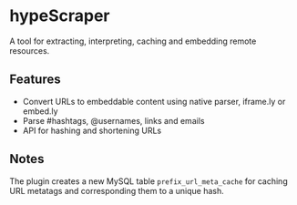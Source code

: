 hypeScraper
===========

A tool for extracting, interpreting, caching and embedding remote resources.

## Features

* Convert URLs to embeddable content using native parser, iframe.ly or embed.ly
* Parse #hashtags, @usernames, links and emails
* API for hashing and shortening URLs

## Notes

The plugin creates a new MySQL table ```prefix_url_meta_cache``` for caching
URL metatags and corresponding them to a unique hash.


